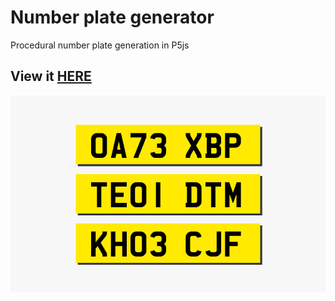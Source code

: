 # Number plate generator

Procedural number plate generation in P5js

## View it [HERE](https://plate.artomweb.com)

![plates](images/plates.png)
